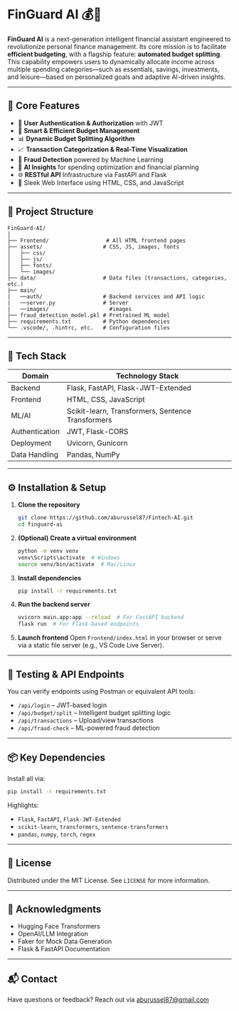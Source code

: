 # FinGuard AI 💰🤖

**FinGuard AI** is a next-generation intelligent financial assistant engineered to revolutionize personal finance management. Its core mission is to facilitate **efficient budgeting**, with a flagship feature: **automated budget splitting**. This capability empowers users to dynamically allocate income across multiple spending categories—such as essentials, savings, investments, and leisure—based on personalized goals and adaptive AI-driven insights.

---

## 🚀 Core Features

- 🔐 **User Authentication & Authorization** with JWT
- 💸 **Smart & Efficient Budget Management**
- 📊 **Dynamic Budget Splitting Algorithm**
- 📈 **Transaction Categorization & Real-Time Visualization**
- 🔎 **Fraud Detection** powered by Machine Learning
- 🧠 **AI Insights** for spending optimization and financial planning
- 🌐 **RESTful API** Infrastructure via FastAPI and Flask
- 🎨 Sleek Web Interface using HTML, CSS, and JavaScript

---

## 📁 Project Structure

```
FinGuard-AI/
│
├── Frontend/                  # All HTML frontend pages
├── assets/                   # CSS, JS, images, fonts
│   ├── css/
│   ├── js/
│   ├── fonts/
│   └── images/
├── data/                     # Data files (transactions, categories, etc.)
├── main/
|   ──auth/                   # Backend services and API logic
|   ──server.py               # Server
|   ──images/                   #images
├── fraud_detection_model.pkl # Pretrained ML model
├── requirements.txt          # Python dependencies
└── .vscode/, .hintrc, etc.   # Configuration files
```

---

## 🧰 Tech Stack

| Domain         | Technology Stack                              |
|----------------|-----------------------------------------------|
| Backend        | Flask, FastAPI, Flask-JWT-Extended            |
| Frontend       | HTML, CSS, JavaScript                         |
| ML/AI          | Scikit-learn, Transformers, Sentence Transformers |
| Authentication | JWT, Flask-CORS                               |
| Deployment     | Uvicorn, Gunicorn                             |
| Data Handling  | Pandas, NumPy                                 |

---

## ⚙️ Installation & Setup

1. **Clone the repository**
   ```bash
   git clone https://github.com/aburussel87/Fintech-AI.git
   cd finguard-ai
   ```

2. **(Optional) Create a virtual environment**
   ```bash
   python -m venv venv
   venv\Scripts\activate  # Windows
   source venv/bin/activate  # Mac/Linux
   ```

3. **Install dependencies**
   ```bash
   pip install -r requirements.txt
   ```

4. **Run the backend server**
   ```bash
   uvicorn main.app:app --reload  # For FastAPI backend
   flask run  # For Flask-based endpoints
   ```

5. **Launch frontend**
   Open `Frontend/index.html` in your browser or serve via a static file server (e.g., VS Code Live Server).

---

## 🧪 Testing & API Endpoints

You can verify endpoints using Postman or equivalent API tools:

- `/api/login` – JWT-based login
- `/api/budget/split` – Intelligent budget splitting logic
- `/api/transactions` – Upload/view transactions
- `/api/fraud-check` – ML-powered fraud detection

---

## 📦 Key Dependencies

Install all via:
```bash
pip install -r requirements.txt
```

Highlights:
- `Flask`, `FastAPI`, `Flask-JWT-Extended`
- `scikit-learn`, `transformers`, `sentence-transformers`
- `pandas`, `numpy`, `torch`, `regex`

---

## 📄 License

Distributed under the MIT License. See `LICENSE` for more information.

---

## 🧠 Acknowledgments

- Hugging Face Transformers
- OpenAI/LLM Integration
- Faker for Mock Data Generation
- Flask & FastAPI Documentation

---

## 📬 Contact

Have questions or feedback? Reach out via [aburussel87@gmail.com](mailto:aburussel87@gmail.com)

